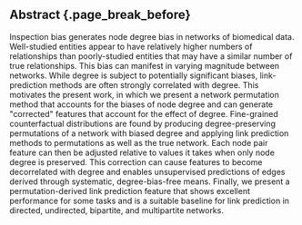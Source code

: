 ## Abstract {.page_break_before}

Inspection bias generates node degree bias in networks of biomedical data.
Well-studied entities appear to have relatively higher numbers of relationships than poorly-studied entities that may have a similar number of true relationships.
This bias can manifest in varying magnitude between networks.
While degree is subject to potentially significant biases, link-prediction methods are often strongly correlated with degree.
This motivates the present work, in which we present a network permutation method that accounts for the biases of node degree and can generate "corrected" features that account for the effect of degree.
Fine-grained counterfactual distributions are found by producing degree-preserving permutations of a network with biased degree and applying link prediction methods to permutations as well as the true network.
Each node pair feature can then be adjusted relative to values it takes when only node degree is preserved.
This correction can cause features to become decorrelated with degree and enables unsupervised predictions of edges derived through systematic, degree-bias-free means.
Finally, we present a permutation-derived link prediction feature that shows excellent performance for some tasks and is a suitable baseline for link prediction in directed, undirected, bipartite, and multipartite networks.
